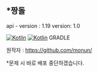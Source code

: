 *짱돌
---

api - version : 1.19
version: 1.0

[![Kotlin](https://img.shields.io/badge/java-18.0.1-ED8B00.svg?logo=java)](https://www.azul.com/)
[![Kotlin](https://img.shields.io/badge/kotlin-1.8.0-585DEF.svg?logo=java)]([https://www.azul.com/](http://kotlinlang.org))
GRADLE

원작자 : https://github.com/monun/

*문제 시 바로 배포 중단하겠습니다.
